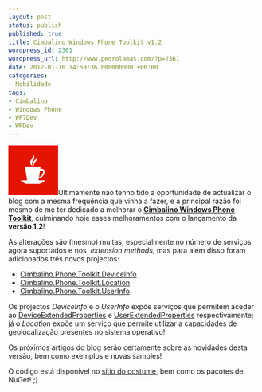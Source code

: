 ```yaml
---
layout: post
status: publish
published: true
title: Cimbalino Windows Phone Toolkit v1.2
wordpress_id: 2361
wordpress_url: http://www.pedrolamas.com/?p=2361
date: 2012-01-10 14:59:36.000000000 +00:00
categories:
- Mobilidade
tags:
- Cimbalino
- Windows Phone
- WP7Dev
- WPDev
---
```

[![](/wp-content/uploads/2011/11/Cimbalino-Windows-Phone-Toolkit.png "Cimbalino Windows Phone Toolkit")](http://cimbalino.org)Ultimamente não tenho tido a oportunidade de actualizar o blog com a mesma frequência que vinha a fazer, e a principal razão foi mesmo de me ter dedicado a melhorar o [**Cimbalino Windows Phone Toolkit**](/tag/cimbalino/), culminando hoje esses melhoramentos com o lançamento da **versão 1.2**!

As alterações são (mesmo) muitas, especialmente no número de serviços agora suportados e nos  *extension methods*, mas para além disso foram adicionados três novos projectos:

-   [Cimbalino.Phone.Toolkit.DeviceInfo](http://nuget.org/List/Packages/Cimbalino.Phone.Toolkit.DeviceInfo)
-   [Cimbalino.Phone.Toolkit.Location](http://nuget.org/List/Packages/Cimbalino.Phone.Toolkit.Location)
-   [Cimbalino.Phone.Toolkit.UserInfo](http://nuget.org/List/Packages/Cimbalino.Phone.Toolkit.UserInfo)

Os projectos *DeviceInfo* e o *UserInfo* expõe serviços que permitem aceder ao [DeviceExtendedProperties](http://msdn.microsoft.com/en-us/library/microsoft.phone.info.deviceextendedproperties(v=vs.92).aspx) e [UserExtendedProperties](http://msdn.microsoft.com/en-us/library/microsoft.phone.info.userextendedproperties(v=vs.92).aspx) respectivamente; já o *Location* expõe um serviço que permite utilizar a capacidades de geolocalização presentes no sistema operativo!

Os próximos artigos do blog serão certamente sobre as novidades desta versão, bem como exemplos e novas samples!

O código está disponível no [sítio do costume](http://cimbalino.org), bem como os pacotes de NuGet! ;)
